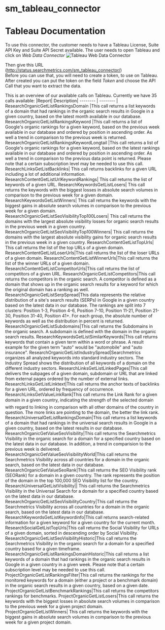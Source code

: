 # sm_tableau_connector
# Tableau Documentation

To use this connector, the customer needs to have a Tableau License, Suite API Key and Suite API Secret available. 
The user needs to open Tableau and click on *Web Data Connector*
![Tableau Web Data Connector](https://public.tableau.com/s/sites/default/files/media/tableaupublic91wdcconnect.png)

Then give this URL (http://status.searchmetrics.com/sm_tableau_connector/)<br>
Before you can use that, you will need to create a token, to use on Tableau. After created you can put the token on the field *Token* and choose the API Call that you want to extract the data.

This is an overview of our available calls on Tableau.
Currently we have 35 calls available:
|Report|	Description|
-------- | -------- | 
ResearchOrganicGetListRankingsDomain	|This call returns a list keywords of a domain that had rankings in the organic search results in Google in a given country, based on the latest month available in our database.
ResearchOrganicGetListRankingsKeyword	|This call returns a list of Google's organic rankings for a given keyword, based on the previous week available in our database and ordered by position in ascending order. As well a trend in comparison to the previous week is returned.
ResearchOrganicGetListRankingsKeywordLongtail	|This call returns a list of Google's organic rankings for a given keyword, based on the latest rankings available in our database and ordered by position in ascending order. As well a trend in comparison to the previous data point is returned. Please note that a certain subscription level may be needed to use this call.
ResearchLinksGetListBacklinks|	This call returns backlinks for a given URL including a lot of additional information.
ResearchContentGetListUrlKeywordRankings|	This call returns the list of keywords of a given URL.
ResearchKeywordsGetListLosers|	This call returns the keywords with the biggest losses in absolute search volumes in comparison to the previous week for a given domain.
ResearchKeywordsGetListWinners|	This call returns the keywords with the biggest gains in absolute search volumes in comparison to the previous week for a given domain.
ResearchOrganicGetListSeoVisibilityTop100Losers|	This call returns the domains with the largest absolute visibility losses for organic search results in the previous week in a given country.
ResearchOrganicGetListSeoVisibilityTop100Winners|	This call returns the domains with the largest absolute visibility gains for organic search results in the previous week in a given country.
ResearchContentGetListTopUrls|	This call returns the list of the top URLs of a given domain.
ResearchContentGetListLoserUrls|This call returns the list of the loser URLs of a given domain.
ResearchContentGetListWinnerUrls|This call returns the list of the winner URLs of a given domain.
ResearchContentGetListCompetitorUrls|This call returns the list of competitors of a given URL.
ResearchOrganicGetListCompetitors|This call returns the competitors in the organic search. A competitor is defined as a domain that shows up in the organic search results for a keyword for which the original domain has a ranking as well.
ResearchOrganicGetListSerpSpread|This data represents the relative distribution of a site's search results (SERPs) in Google in a given country based on the latest data in our database. The rankings are split into 7 clusters: Position 1-3, Position 4-6, Position 7-10, Position 11-21, Position 21-30, Position 31-40, Position 41+.
For each group, the absolute number of keywords as well as the distribution in percent is returned.
ResearchOrganicGetListSubdomains|This call returns the Subdomains in the organic search. A subdomain is defined with the domain in the organic search results.
ResearchKeywordsGetListSimilarKeywords|This call returns keywords that contain a given term within a word or phrase. A result example for the given term "auto" would be "automobile" and "auto insurance".
ResearchOrganicGetListIndustrySpread|Searchmetrics organizes all analyzed keywords into standard industry sectors. The Industry Spread shows the distribution of all keywords of a domain on the different industry sectors.
ResearchLinksGetListLinkedPages|This call delivers the subpages of a given domain, subdomain or URL that are linked from external pages ordered by the number of external links.
ResearchLinksGetListLinktext|This call returns the anchor texts of backlinks for a given URL, ordered by frequency of occurrence.
ResearchLinksGetValueLinkRank|This call returns the Link Rank for a given domain in a given country, indicating the strength of the selected domain with regard to linking in comparison with all other domains of the country in question. The more links are pointing to the domain, the better the link rank.
ResearchUniversalGetListRankingsDomain|This call returns a list keywords of a domain that had rankings in the universal search results in Google in a given country, based on the latest results in our database.
ResearchOrganicGetValueSeoVisibility|This call returns the Searchmetrics Visibility in the organic search for a domain for a specified country based on the latest data in our database. In addition, a trend in comparision to the previous week is delivered.
ResearchOrganicGetValueSeoVisibilityWorld|This call returns the Searchmetrics Visibility across all countries for a domain in the organic search, based on the latest data in our database.
ResearchOrganicGetValueSeoRank|This call returns the SEO Visibility rank (SEORank) for a domain in a given country. The rank represents the position of the domain in the top 100,000 SEO Visibility list for the country.
ResearchUniversalGetListVisibility||	This call returns the Searchmetrics Visibility in the Universal Search for a domain for a specified country based on the latest data in our database.
ResearchOrganicGetListSeoVisibilityCountry|This call returns the Searchmetrics Visibility across all countries for a domain in the organic search, based on the latest data in our database.
ResearchKeywordsGetListKeywordinfo|This call returns search-related information for a given keyword for a given country for the current month.
ResearchSocialGetListTopUrls|This call returns the Social Visibility for URLs of a given domain, sorted in descending order by Social Visibility.
ResearchOrganicGetListSeoVisibilityHistoric|This call returns the Searchmetrics Visibility in the organic search for a domain for a specified country based for a given timeframe.
ResearchOrganicGetListRankingsDomainHistoric|This call returns a list keywords of a domain that had rankings in the organic search results in Google in a given country in a given week. Please note that a certain subscription level may be needed to use this call.
ProjectOrganicGetListRankingsFilter|This call returns the rankings for the monitored keywords for a domain (either a project or a benchmark domain) in the organic search results in a given country, based on a given date.
ProjectOrganicGetListBenchmarkRankings|This call returns the competitors rankings for benchmarks.
ProjectOrganicGetListLosers|This call returns the keywords with the biggest losses in absolute search volumes in comparison to the previous week for a given project domain.
ProjectOrganicGetListWinners|	This call returns the keywords with the biggest gains in absolute search volumes in comparison to the previous week for a given project domain.
